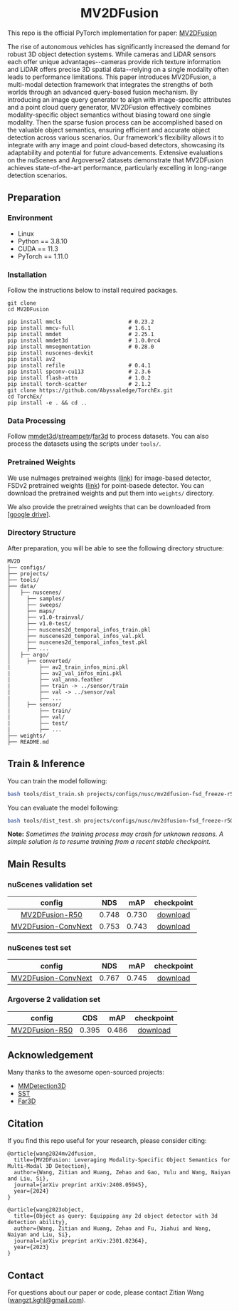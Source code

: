 <div align="center">
<h1>MV2DFusion</h1>
</div>



This repo is the official PyTorch implementation for paper: 
[MV2DFusion](https://arxiv.org/abs/2408.05945)

The rise of autonomous vehicles has significantly increased the demand for robust 3D object detection systems. While cameras and LiDAR sensors each offer unique advantages--cameras provide rich texture information and LiDAR offers precise 3D spatial data--relying on a single modality often leads to performance limitations. This paper introduces MV2DFusion, a multi-modal detection framework that integrates the strengths of both worlds through an advanced query-based fusion mechanism. By introducing an image query generator to align with image-specific attributes and a point cloud query generator, MV2DFusion effectively combines modality-specific object semantics without biasing toward one single modality. Then the sparse fusion process can be accomplished based on the valuable object semantics, ensuring efficient and accurate object detection across various scenarios. Our framework's flexibility allows it to integrate with any image and point cloud-based detectors, showcasing its adaptability and potential for future advancements. Extensive evaluations on the nuScenes and Argoverse2 datasets demonstrate that MV2DFusion achieves state-of-the-art performance, particularly excelling in long-range detection scenarios.

## Preparation


### Environment
- Linux
- Python == 3.8.10
- CUDA == 11.3
- PyTorch == 1.11.0

### Installation
Follow the instructions below to install required packages.
```shell
git clone 
cd MV2DFusion

pip install mmcls                     # 0.23.2
pip install mmcv-full                 # 1.6.1
pip install mmdet                     # 2.25.1
pip install mmdet3d                   # 1.0.0rc4
pip install mmsegmentation            # 0.28.0
pip install nuscenes-devkit
pip install av2
pip install refile                    # 0.4.1
pip install spconv-cu113              # 2.3.6
pip install flash-attn                # 1.0.2
pip install torch-scatter             # 2.1.2
git clone https://github.com/Abyssaledge/TorchEx.git
cd TorchEx/
pip install -e . && cd ..
```

### Data Processing   
Follow [mmdet3d](https://github.com/open-mmlab/mmdetection3d/blob/master/docs/en/data_preparation.md)/[streampetr](https://github.com/exiawsh/StreamPETR)/[far3d](https://github.com/megvii-research/Far3D) to process datasets.
You can also process the datasets using the scripts under `tools/`.

### Pretrained Weights   
We use nuImages pretrained weights ([link](https://github.com/open-mmlab/mmdetection3d)) for image-based detector, 
FSDv2 pretrained weights ([link](https://github.com/tusen-ai/SST)) for point-basede detector. 
You can download the pretrained weights and put them into `weights/` directory.

We also provide the pretrained weights that can be downloaded from [[google drive](https://drive.google.com/drive/folders/1gnBZdzRJbvR5-wWpNXQWo5Qhl1No6dqS?usp=drive_link)].

### Directory Structure
After preparation, you will be able to see the following directory structure:  
  ```
  MV2D
  ├── configs/
  ├── projects/
  ├── tools/
  ├── data/
  │   ├── nuscenes/
  │     ├── samples/
  │     ├── sweeps/
  │     ├── maps/
  │     ├── v1.0-trainval/
  │     ├── v1.0-test/
  │     ├── nuscenes2d_temporal_infos_train.pkl
  │     ├── nuscenes2d_temporal_infos_val.pkl
  │     ├── nuscenes2d_temporal_infos_test.pkl
  │     ├── ...
  │   ├── argo/
  │     ├── converted/
  |         ├── av2_train_infos_mini.pkl
  |         ├── av2_val_infos_mini.pkl
  |         ├── val_anno.feather
  |         ├── train -> ../sensor/train
  |         ├── val -> ../sensor/val
  |         ├── ...
  │     ├── sensor/
  |         ├── train/
  |         ├── val/
  |         ├── test/
  |         ├── ...
  ├── weights/
  ├── README.md
  ```

## Train & Inference


You can train the model following:
```bash
bash tools/dist_train.sh projects/configs/nusc/mv2dfusion-fsd_freeze-r50_1600_gridmask-ep24_nusc.py 8 
```
You can evaluate the model following:
```bash
bash tools/dist_test.sh projects/configs/nusc/mv2dfusion-fsd_freeze-r50_1600_gridmask-ep24_nusc.py work_dirs/mv2dfusion-fsd_freeze-r50_1600_gridmask-ep24_nusc/latest.pth 8 --eval bbox
```

**Note:** *Sometimes the training process may crash for unknown reasons. A simple solution is to resume training from a recent stable checkpoint.*

## Main Results


### nuScenes validation set
|                                                  config                                                  |  NDS  |  mAP  |  checkpoint  |
|:--------------------------------------------------------------------------------------------------------:|:-----:|:-----:|:------------:|
|      [MV2DFusion-R50](./projects/configs/nusc/mv2dfusion-fsd_freeze-r50_1600_gridmask-ep24_nusc.py)      | 0.748 | 0.730 | [download](https://drive.google.com/drive/folders/1UEB-ynVrprZrUzY6UWzEZFPjaF-FEzpx?usp=drive_link) |  
|[MV2DFusion-ConvNext](./projects/configs/nusc/mv2dfusion-fsd_freeze-convnextl_1600_gridmask-ep24_nusc.py) | 0.753 | 0.743 | [download](https://drive.google.com/drive/folders/1sQFDBd_ujRJ5voRDIIuD009GQXfTylsj?usp=drive_link) |  

### nuScenes test set
|                                                       config                                                        |  NDS  |  mAP  |  checkpoint  |
|:-------------------------------------------------------------------------------------------------------------------:|:-----:|:-----:|:------------:|
| [MV2DFusion-ConvNext](./projects/configs/nusc/mv2dfusion-fsd_freeze-convnextl_1600_gridmask-ep48_trainval_nusc.py)  | 0.767 | 0.745 | [download](https://drive.google.com/drive/folders/1e_fbfJSoDxASx6l0rBW5ZkdxbkmVeVRi?usp=sharing) |  

### Argoverse 2 validation set
|                                         config                                         |  CDS  |  mAP  |  checkpoint  |
|:--------------------------------------------------------------------------------------:|:-----:|:-----:|:------------:|
| [MV2DFusion-R50](./projects/configs/argo/mv2dfusion-fsd_freeze-r50_1536-ep6_argov2.py) | 0.395 | 0.486 | [download](https://drive.google.com/drive/folders/1xq5KBAG7TBKAZXqrndlG7Nl1vqEo-XCC?usp=drive_link) |  


## Acknowledgement


Many thanks to the awesome open-sourced projects:
- [MMDetection3D](https://github.com/open-mmlab/mmdetection3d)
- [SST](https://github.com/tusen-ai/SST/tree/main)
- [Far3D](https://github.com/megvii-research/Far3D)

## Citation


If you find this repo useful for your research, please consider citing:
```
@article{wang2024mv2dfusion,
  title={MV2DFusion: Leveraging Modality-Specific Object Semantics for Multi-Modal 3D Detection},
  author={Wang, Zitian and Huang, Zehao and Gao, Yulu and Wang, Naiyan and Liu, Si},
  journal={arXiv preprint arXiv:2408.05945},
  year={2024}
}

@article{wang2023object,
  title={Object as query: Equipping any 2d object detector with 3d detection ability},
  author={Wang, Zitian and Huang, Zehao and Fu, Jiahui and Wang, Naiyan and Liu, Si},
  journal={arXiv preprint arXiv:2301.02364},
  year={2023}
}
```

## Contact


For questions about our paper or code, please contact Zitian Wang (wangzt.kghl@gmail.com).
